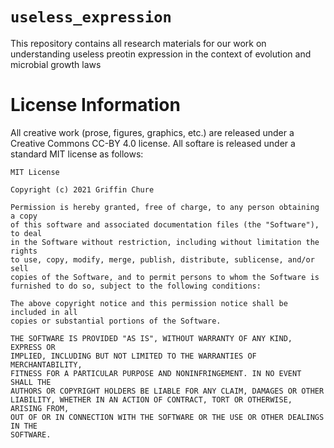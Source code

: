 # `useless_expression`

This repository contains all research materials for our work on understanding 
useless preotin expression in the context of evolution and microbial growth laws 

# License Information
All creative work (prose, figures, graphics, etc.) are released under a Creative
Commons CC-BY 4.0 license. All softare is released under a standard MIT 
license as follows:

```
MIT License

Copyright (c) 2021 Griffin Chure 

Permission is hereby granted, free of charge, to any person obtaining a copy
of this software and associated documentation files (the "Software"), to deal
in the Software without restriction, including without limitation the rights
to use, copy, modify, merge, publish, distribute, sublicense, and/or sell
copies of the Software, and to permit persons to whom the Software is
furnished to do so, subject to the following conditions:

The above copyright notice and this permission notice shall be included in all
copies or substantial portions of the Software.

THE SOFTWARE IS PROVIDED "AS IS", WITHOUT WARRANTY OF ANY KIND, EXPRESS OR
IMPLIED, INCLUDING BUT NOT LIMITED TO THE WARRANTIES OF MERCHANTABILITY,
FITNESS FOR A PARTICULAR PURPOSE AND NONINFRINGEMENT. IN NO EVENT SHALL THE
AUTHORS OR COPYRIGHT HOLDERS BE LIABLE FOR ANY CLAIM, DAMAGES OR OTHER
LIABILITY, WHETHER IN AN ACTION OF CONTRACT, TORT OR OTHERWISE, ARISING FROM,
OUT OF OR IN CONNECTION WITH THE SOFTWARE OR THE USE OR OTHER DEALINGS IN THE
SOFTWARE.

```